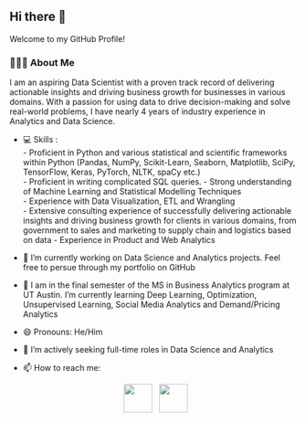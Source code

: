 <h2> Hi there 👋  </h2>
Welcome to my GitHub Profile!
<h3> 👨🏻‍💻 About Me </h3>

I am an aspiring Data Scientist with a proven track record of delivering actionable insights and driving business growth for businesses in various domains. With a passion for using data to drive decision-making and solve real-world problems, I have nearly 4 years of industry experience in Analytics and Data Science.
- 💻 Skills :  
       - Proficient in Python and various statistical and scientific frameworks within Python (Pandas, NumPy, Scikit-Learn, Seaborn, Matplotlib, SciPy, TensorFlow, Keras, PyTorch, NLTK, spaCy              etc.)  
       - Proficient in writing complicated SQL queries.
       - Strong understanding of Machine Learning and Statistical Modelling Techniques   
       - Experience with Data Visualization, ETL and Wrangling   
       - Extensive consulting experience of successfully delivering actionable insights and driving business growth for clients in various domains, from government to            sales and marketing to supply chain and logistics based on data
       - Experience in Product and Web Analytics
       
  
- 🔭 I’m currently working on Data Science and Analytics projects. Feel free to persue through my portfolio on GitHub
- 🌱 I am in the final semester of the MS in Business Analytics program at UT Austin. I’m currently learning Deep Learning, Optimization, Unsupervised Learning, Social Media Analytics and Demand/Pricing Analytics
- 😄 Pronouns: He/Him
- 👯 I’m actively seeking full-time roles in Data Science and Analytics
- 📫 How to reach me: 
<p align="center">  
&nbsp; <a href="https://www.linkedin.com/in/parthiv-borgohain/" target="_blank" rel="noopener noreferrer"><img src="https://img.icons8.com/plasticine/100/000000/linkedin.png" width="50" /></a>
&nbsp; <a href="mailto:parthiv.borgohain@utexas.edu" target="_blank" rel="noopener noreferrer"><img src="https://img.icons8.com/plasticine/100/000000/gmail.png"  width="50" /></a>
</p>
